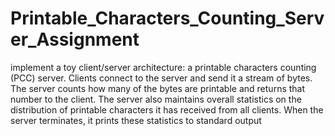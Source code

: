 # Printable_Characters_Counting_Server_Assignment

implement a toy client/server architecture:
a printable characters counting (PCC) server.
Clients connect to the server and send it a stream of bytes.
The server counts how many of the bytes are printable and returns that number to the client.
The server also maintains overall statistics on the distribution of printable characters it has received from all clients.
When the server terminates, it prints these statistics to standard output
